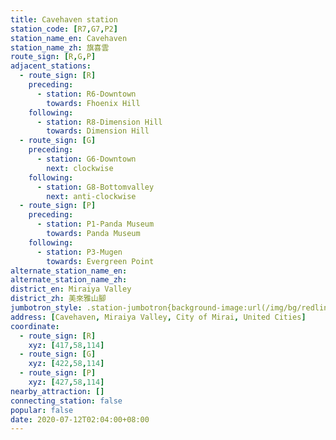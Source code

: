 ```yaml
---
title: Cavehaven station
station_code: [R7,G7,P2]
station_name_en: Cavehaven
station_name_zh: 旗喜雲
route_sign: [R,G,P]
adjacent_stations:
  - route_sign: [R]
    preceding:
      - station: R6-Downtown
        towards: Fhoenix Hill
    following:
      - station: R8-Dimension Hill
        towards: Dimension Hill
  - route_sign: [G]
    preceding:
      - station: G6-Downtown
        next: clockwise
    following:
      - station: G8-Bottomvalley
        next: anti-clockwise
  - route_sign: [P]
    preceding:
      - station: P1-Panda Museum
        towards: Panda Museum
    following:
      - station: P3-Mugen
        towards: Evergreen Point
alternate_station_name_en: 
alternate_station_name_zh: 
district_en: Miraiya Valley
district_zh: 美來雅山腳
jumbotron_style: .station-jumbotron{background-image:url(/img/bg/redline.png),url(/img/bg/greenline.png),url(/img/bg/pandaexpress.png);background-repeat:no-repeat;background-size:100% 10px;background-position:0 100px,0 130px,0 160px}
address: [Cavehaven, Miraiya Valley, City of Mirai, United Cities]
coordinate:
  - route_sign: [R]
    xyz: [417,58,114]
  - route_sign: [G]
    xyz: [422,58,114]
  - route_sign: [P]
    xyz: [427,58,114]
nearby_attraction: []
connecting_station: false
popular: false
date: 2020-07-12T02:04:00+08:00
---
```


